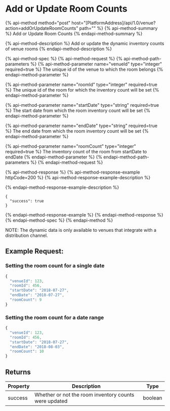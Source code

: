 # Add or Update Room Counts

{% api-method method="post" host="\[PlatformAddress\]/api/1.0/venue?action=addOrUpdateRoomCounts" path="" %}
{% api-method-summary %}
Add or Update Room Counts
{% endapi-method-summary %}

{% api-method-description %}
Add or update the dynamic inventory counts of venue rooms
{% endapi-method-description %}

{% api-method-spec %}
{% api-method-request %}
{% api-method-path-parameters %}
{% api-method-parameter name="venueId" type="integer" required=true %}
The unique id of the venue to which the room belongs
{% endapi-method-parameter %}

{% api-method-parameter name="roomId" type="integer" required=true %}
The unique id of the room for which the inventory count will be set
{% endapi-method-parameter %}

{% api-method-parameter name="startDate" type="string" required=true %}
The start date from which the room inventory count will be set
{% endapi-method-parameter %}

{% api-method-parameter name="endDate" type="string" required=true %}
The end date from which the room inventory count will be set
{% endapi-method-parameter %}

{% api-method-parameter name="roomCount" type="integer" required=true %}
The inventory count of the room from startDate to endDate
{% endapi-method-parameter %}
{% endapi-method-path-parameters %}
{% endapi-method-request %}

{% api-method-response %}
{% api-method-response-example httpCode=200 %}
{% api-method-response-example-description %}

{% endapi-method-response-example-description %}

```
{
  "success": true
}
```
{% endapi-method-response-example %}
{% endapi-method-response %}
{% endapi-method-spec %}
{% endapi-method %}

NOTE: The dynamic data is only available to venues that integrate with a distribution channel.

## Example Request:

### Setting the room count for a single date

```javascript
{
  "venueId": 123,
  "roomId": 456,
  "startDate": "2018-07-27",
  "endDate": "2018-07-27",
  "roomCount": 9
}
```

### Setting the room count for a date range

```javascript
{
  "venueId": 123,
  "roomId": 456,
  "startDate": "2018-07-27",
  "endDate": "2018-08-03",
  "roomCount": 10
}
```

## Returns

| Property | Description | Type |
| --- | --- | --- |
| success | Whether or not the room inventory counts were updated | boolean |

